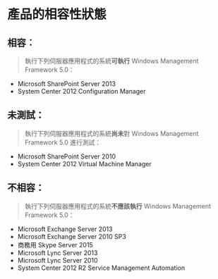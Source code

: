 # <a name="product-compatibility-status"></a>產品的相容性狀態

## <a name="compatible"></a>相容︰
> 執行下列伺服器應用程式的系統**可執行** Windows Management Framework 5.0：

- Microsoft SharePoint Server 2013
- System Center 2012 Configuration Manager

## <a name="not-tested"></a>未測試：
> 執行下列伺服器應用程式的系統**尚未**對 Windows Management Framework 5.0 進行測試：

- Microsoft SharePoint Server 2010
- System Center 2012 Virtual Machine Manager

## <a name="incompatible"></a>不相容：
> 執行下列伺服器應用程式的系統**不應該執行** Windows Management Framework 5.0：

- Microsoft Exchange Server 2013
- Microsoft Exchange Server 2010 SP3
- 商務用 Skype Server 2015
- Microsoft Lync Server 2013
- Microsoft Lync Server 2010
- System Center 2012 R2 Service Management Automation

